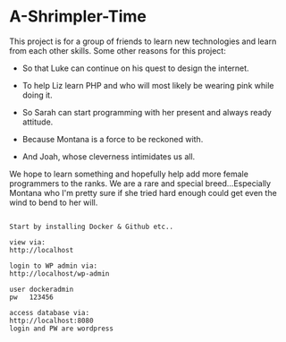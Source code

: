 # A-Shrimpler-Time

 
This project is for a group of friends to learn new technologies and learn from each other skills. Some other reasons for this project:
 
* So that Luke can continue on his quest to design the internet.
 
* To help Liz learn PHP and who will most likely be wearing pink while doing it.
 
* So Sarah can start programming with her present and always ready attitude.
 
* Because Montana is a force to be reckoned with.
 
* And Joah, whose cleverness intimidates us all.
 
We hope to learn something and hopefully help add more female programmers to the ranks.
We are a rare and special breed...Especially Montana who I'm pretty sure if she tried hard enough could get even the wind to bend to her will.


`````````

Start by installing Docker & Github etc..

view via:
http://localhost

login to WP admin via:
http://localhost/wp-admin

user dockeradmin
pw   123456

access database via:
http://localhost:8080
login and PW are wordpress


